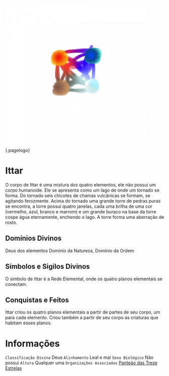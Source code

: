<!-- TITLE: Ittar -->
<!-- SUBTITLE: Deus dos Elementos -->
![2 Cc 3 B 27800443 Ba 2 C 05430 B 3471 F 71 A 1](/uploads/2-cc-3-b-27800443-ba-2-c-05430-b-3471-f-71-a-1.png "2 Cc 3 B 27800443 Ba 2 C 05430 B 3471 F 71 A 1"){.pagelogo}

# Ittar
O corpo de Ittar é uma mistura dos quatro elementos, ele não possui um corpo humanoide. Ele se apresenta como um lago de onde um tornado se forma. Do tornado seis chicotes de chamas vulcânicas se formam, se agitando ferozmente. Acima do tornado uma grande torre de pedras puras se encontra, a torre possui quatro janelas, cada uma brilha de uma cor (vermelho, azul, branco e marrom) e um grande buraco na base da torre cospe água eternamente, enchendo o lago. A torre forma uma aberração de rosto.

## Domínios Divinos
Deus dos elementos Domínio da Natureza, Domínio da Ordem

## Símbolos e Sigilos Divinos
O símbolo de Ittar é a Rede Elemental, onde os quatro planos elementais se conectam.

## Conquistas e Feitos
Ittar criou os quatro planos elementais a partir de partes de seu corpo, um para cada elemento. Criou também a partir de seu corpo as criaturas que habitam esses planos.

# Informações
`Classificação Divina` Deus
`Alinhamento` Leal e mal 
`Sexo Biológico` Não possui 
`Altura` Qualquer uma 
`Organizações Associadas` [Panteão das Treze Estrelas](http://localhost/divindades/panteao-das-treze-estrelas#panteao-das-treze-estrelas)

